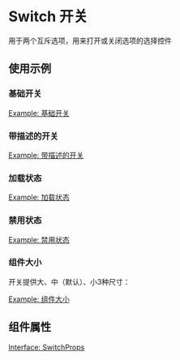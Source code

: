 # Switch 开关
用于两个互斥选项，用来打开或关闭选项的选择控件

## 使用示例

### 基础开关
[Example: 基础开关](./_example/basic.jsx)

### 带描述的开关
[Example: 带描述的开关](./_example/desc.jsx)

### 加载状态
[Example: 加载状态](./_example/loading.jsx)

### 禁用状态
[Example: 禁用状态](./_example/disabled.jsx)

### 组件大小
开关提供大、中（默认）、小3种尺寸：

[Example: 组件大小](./_example/size.jsx)

## 组件属性
[Interface: SwitchProps](./Switch.tsx)
